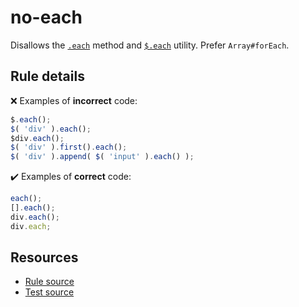 # no-each

Disallows the [`.each`](https://api.jquery.com/each/) method and [`$.each`](https://api.jquery.com/jQuery.each/) utility. Prefer `Array#forEach`.

## Rule details

❌ Examples of **incorrect** code:
```js
$.each();
$( 'div' ).each();
$div.each();
$( 'div' ).first().each();
$( 'div' ).append( $( 'input' ).each() );
```

✔️ Examples of **correct** code:
```js
each();
[].each();
div.each();
div.each;
```

## Resources

* [Rule source](/src/rules/no-each.js)
* [Test source](/src/tests/no-each.js)
